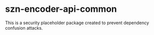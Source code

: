 # szn-encoder-api-common

This is a security placeholder package created to prevent dependency confusion attacks.